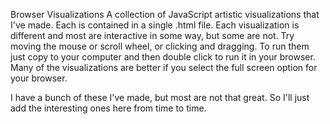 Browser Visualizations
A collection of JavaScript artistic visualizations that I've made. Each is contained in a single .html file. Each visualization is different and most are interactive in some way, but some are not. Try moving the mouse or scroll wheel, or clicking and dragging. To run them just copy to your computer and then double click to run it in your browser. Many of the visualizations are better if you select the full screen option for your browser. 

I have a bunch of these I've made, but most are not that great. So I'll just add the interesting ones here from time to time.

